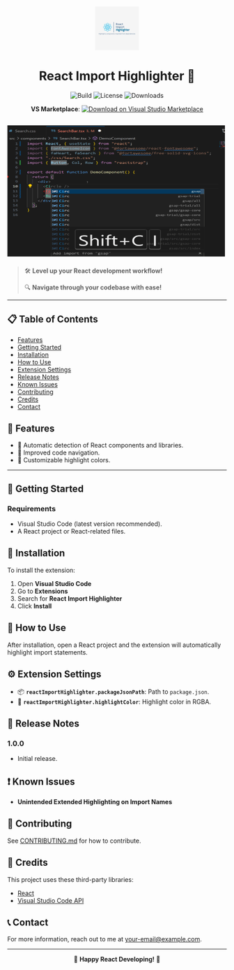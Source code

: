 <div align="center">
  <img src="https://github.com/Davidkramer1999/React-Import-Highlighter/blob/main/images/react-import-highlighter.jpg?raw=true" alt="React Import Highlighter Logo" width="100">
  <h1>React Import Highlighter 🌟</h1>

![Build](https://img.shields.io/badge/build-passing-green) ![License](https://img.shields.io/badge/license-MIT-blue) ![Downloads](https://img.shields.io/badge/downloads-1000+-orange)

**VS Marketplace**: [![Download on Visual Studio Marketplace](https://img.shields.io/badge/Marketplace-Download-blue?style=flat-square&logo=visual-studio-code)](https://marketplace.visualstudio.com/items?itemName=DavidKramer.react-import-highlighter)

</div>

## <img src="https://github.com/Davidkramer1999/React-Import-Highlighter/blob/main/images/test4.gif?raw=true" width="500" height="300" alt="React Import Highlighter Demo">

> 🛠 **Level up your React development workflow!**
>
> 🔍 **Navigate through your codebase with ease!**

---

## 📋 Table of Contents

- [Features](#-features)
- [Getting Started](#-getting-started)
- [Installation](#-installation)
- [How to Use](#-how-to-use)
- [Extension Settings](#-extension-settings)
- [Release Notes](#-release-notes)
- [Known Issues](#-known-issues)
- [Contributing](#-contributing)
- [Credits](#-credits)
- [Contact](#-contact)

## 🌈 Features

- 🤖 Automatic detection of React components and libraries.
- 🚀 Improved code navigation.
- 🎨 Customizable highlight colors.

---

## 🚀 Getting Started

### Requirements

- Visual Studio Code (latest version recommended).
- A React project or React-related files.

## 🔨 Installation

To install the extension:

1. Open **Visual Studio Code**
2. Go to **Extensions**
3. Search for **React Import Highlighter**
4. Click **Install**

## 📘 How to Use

After installation, open a React project and the extension will automatically highlight import statements.

## ⚙️ Extension Settings

- 📦 **`reactImportHighlighter.packageJsonPath`**: Path to `package.json`.
- 🎨 **`reactImportHighlighter.highlightColor`**: Highlight color in RGBA.

## 📝 Release Notes

### 1.0.0

- Initial release.

## ❗ Known Issues

- **Unintended Extended Highlighting on Import Names**

## 🤝 Contributing

See [CONTRIBUTING.md](CONTRIBUTING.md) for how to contribute.

## 💖 Credits

This project uses these third-party libraries:

- [React](https://reactjs.org/)
- [Visual Studio Code API](https://code.visualstudio.com/api)

## 📞 Contact

For more information, reach out to me at [your-email@example.com](mailto:your-email@example.com).

---

<div align="center">

🌟 **Happy React Developing!** 🌟

</div>
